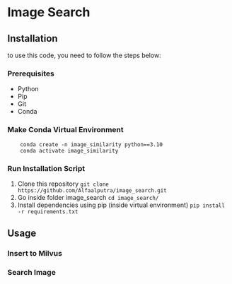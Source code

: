 # Image Search

## Installation
to use this code, you need to follow the steps below:

### Prerequisites
* Python
* Pip
* Git
* Conda

### Make Conda Virtual Environment
```
    conda create -n image_similarity python==3.10
    conda activate image_similarity
```

### Run Installation Script
1. Clone this repository
```git clone https://github.com/Alfaalputra/image_search.git```
2. Go inside folder image_search
```cd image_search/```
3. Install dependencies using pip (inside virtual environment)
```pip install -r requirements.txt```


## Usage

### Insert to Milvus

### Search Image